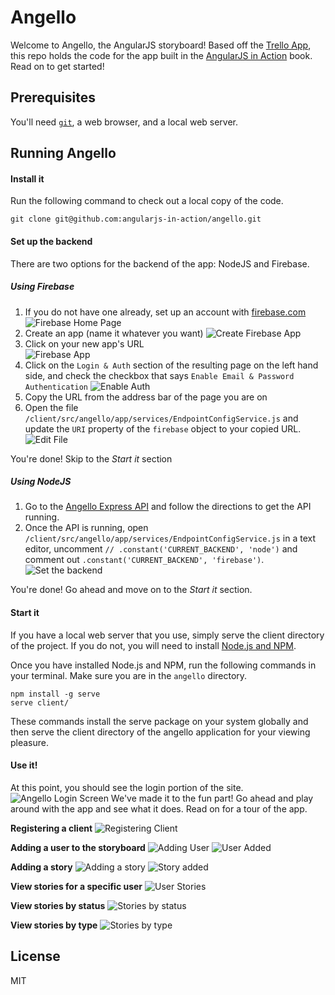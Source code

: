 # Angello

Welcome to Angello, the AngularJS storyboard! Based off the [Trello App](https://trello.com), this repo holds the code for the app built in the [AngularJS in Action](http://www.manning.com/bford/) book. Read on to get started!

## Prerequisites
You'll need [`git`](http://git-scm.com/), a web browser, and a local web server.

## Running Angello

#### Install it
Run the following command to check out a local copy of the code.

`git clone git@github.com:angularjs-in-action/angello.git`

#### Set up the backend
There are two options for the backend of the app: NodeJS and Firebase.

##### Using Firebase

1. If you do not have one already, set up an account with [firebase.com](https://www.firebase.com/)
![Firebase Home Page](https://cloud.githubusercontent.com/assets/590361/4364837/749ca694-42a4-11e4-9fa3-d19f25cb1bab.png)<br>
2. Create an app (name it whatever you want)
![Create Firebase App](https://cloud.githubusercontent.com/assets/590361/4364985/dbc240b6-42a6-11e4-81f2-d9a254f25ffd.png)<br>
3. Click on your new app's URL <br>
![Firebase App](https://cloud.githubusercontent.com/assets/590361/4365468/c162bca8-42ad-11e4-91b5-7eb81669748a.png)<br>
4. Click on the `Login & Auth` section of the resulting page on the left hand side, and check the checkbox that says `Enable Email & Password Authentication`
![Enable Auth](https://cloud.githubusercontent.com/assets/590361/4365643/0027bb0c-42b1-11e4-9b21-45249fcb6eb7.png)<br>
5. Copy the URL from the address bar of the page you are on
6. Open the file `/client/src/angello/app/services/EndpointConfigService.js` and update the `URI` property of the `firebase` object to your copied URL.
![Edit File](https://cloud.githubusercontent.com/assets/590361/4365499/45762980-42ae-11e4-99f7-58feeb27b934.png)<br>

You're done! Skip to the *Start it* section

##### Using NodeJS
1. Go to the [Angello Express API](https://github.com/angularjs-in-action/angello-express-api) and follow the directions to get the API running.
2. Once the API is running, open `/client/src/angello/app/services/EndpointConfigService.js` in a text editor, uncomment `// .constant('CURRENT_BACKEND', 'node')` and comment out `.constant('CURRENT_BACKEND', 'firebase')`.
![Set the backend](https://cloud.githubusercontent.com/assets/590361/4444425/ce28c818-47f0-11e4-9457-d95a20e9450d.png)

You're done! Go ahead and move on to the *Start it* section.
 

#### Start it
If you have a local web server that you use, simply serve the client directory of the project. If you do not, you will need to install [Node.js and NPM](https://nodejs.org/download/).

Once you have installed Node.js and NPM, run the following commands in your terminal. Make sure you are in the `angello` directory.

```
npm install -g serve
serve client/
```

These commands install the serve package on your system globally and then serve the client directory of the angello application for your viewing pleasure.

#### Use it!
At this point, you should see the login portion of the site.
![Angello Login Screen](https://cloud.githubusercontent.com/assets/590361/4364466/36bf22d8-42a0-11e4-91e5-ab5bc28a20b0.png)
We've made it to the fun part! Go ahead and play around with the app and see what it does. Read on for a tour of the app.

**Registering a client**
![Registering Client](https://cloud.githubusercontent.com/assets/590361/4366861/92813990-42c7-11e4-92dd-ce584f140c33.png)

**Adding a user to the storyboard**
![Adding User](https://cloud.githubusercontent.com/assets/590361/4366972/3d07b13a-42ca-11e4-8864-4fd67e7f8970.png)
![User Added](https://cloud.githubusercontent.com/assets/590361/4366999/dde83304-42ca-11e4-8100-20260f70613f.png)

**Adding a story**
![Adding a story](https://cloud.githubusercontent.com/assets/590361/4367011/29a0ed5e-42cb-11e4-99ad-be5e285e642c.png)
![Story added](https://cloud.githubusercontent.com/assets/590361/4367015/520e2b26-42cb-11e4-9231-fcb66a21d236.png)

**View stories for a specific user**
![User Stories](https://cloud.githubusercontent.com/assets/590361/4367026/86e69388-42cb-11e4-94d5-e5df77ea8699.png)

**View stories by status**
![Stories by status](https://cloud.githubusercontent.com/assets/590361/4367048/ed59af9c-42cb-11e4-9769-b5ee61aee5e9.png)

**View stories by type**
![Stories by type](https://cloud.githubusercontent.com/assets/590361/4367086/a17ce8c2-42cc-11e4-99f0-432835c3c8f9.png)
## License
MIT
